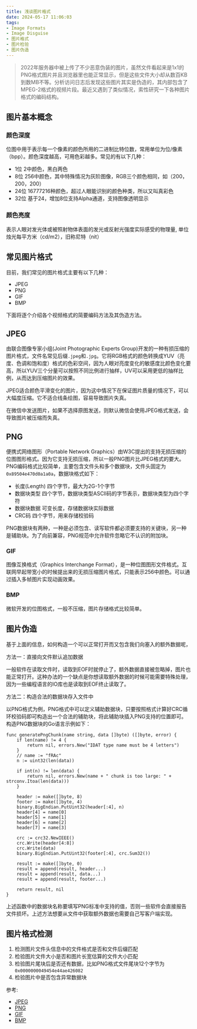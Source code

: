 ```yaml
---
title: 浅谈图片格式
date: 2024-05-17 11:06:03
tags:
- Image Formats
- Image Disguise
- 图片格式
- 图片检验
- 图片伪造
---
```


> 2022年服务器中被上传了不少恶意伪装的图片，虽然文件看起来是1x1的PNG格式图片并且浏览器里也能正常显示，但是这些文件大小却从数百KB到数MB不等。分析访问日志后发现这些图片其实是伪造的，其内部包含了MPEG-2格式的视频片段。最近又遇到了类似情况，索性研究一下各种图片格式的编码结构。

## 图片基本概念

### 颜色深度

位图中用于表示每一个像素的颜色所用的二进制比特位数，常用单位为位/像素（bpp）。颜色深度越高，可用色彩越多。常见的有以下几种：

- 1位 2中颜色，黑白两色
- 8位 256中颜色，其中特殊情况为灰阶图像，RGB三个颜色相同，如（200，200，200）
- 24位 16777216种颜色，超过人眼能识别的颜色种类，所以又叫真彩色
- 32位 基于24，增加8位支持Alpha通道，支持图像透明显示

### 颜色亮度

表示人眼对发光体或被照射物体表面的发光或反射光强度实际感受的物理量, 单位烛光每平方米（cd/m2），旧称尼特（nit）

## 常见图片格式

目前，我们常见的图片格式主要有以下几种：

- JPEG
- PNG
- GIF
- BMP

下面将逐个介绍各个视频格式的简要编码方法及其伪造方法。



## JPEG

由联合图像专家小组(Joint Photographic Experts Group)开发的一种有损压缩的图片格式，文件名常见后缀`.jpeg`和`.jpg`。它将RGB格式的颜色转换成YUV（亮度、色调和饱和度）格式的色彩空间，因为人眼对亮度变化的敏感度比颜色变化要高，所以YUV三个分量可以按照不同比例进行抽样，UV可以采用更低的抽样比例，从而达到压缩图片的效果。

JPEG适合颜色平滑变化的图片，因为这中情况下在保证图片质量的情况下，可以大幅度压缩。它不适合线条绘图，容易导致图片失真。

在微信中发送图片，如果不选择原图发送，则默认微信会使用JPEG格式发送，会导致图片被压缩而失真。

## PNG

便携式网络图形（Portable Network Graphics）由W3C提出的支持无损压缩的位图图形格式。因为它支持无损压缩，所以一般PNG图片比JPEG格式的要大。PNG编码格式比较简单，主要包含文件头和多个数据块，文件头固定为`0x89504e470d0a1a0a`，数据块格式如下：

- 长度(Length) 四个字节，最大为2G-1个字节
- 数据块类型 四个字节，数据块类型ASCII码的字节表示，数据块类型为四个字符
- 数据块数据 可变长度，存储数据块实际数据
- CRC码 四个字节，用来存储校验码

PNG数据块有两种，一种是必须包含、读写软件都必须要支持的关键块，另一种是辅助块。为了向前兼容，PNG规范中允许软件忽略它不认识的附加块。

### GIF

图像互换格式（Graphics Interchange Format），是一种位图图形文件格式。互联网早起带宽小的时候提出来的无损压缩图片格式，只能表示256中颜色。可以通过插入多帧图片实现动画效果。

### BMP

微软开发的位图格式，一般不压缩，图片存储格式比较简单。


## 图片伪造

基于上面的信息，如何构造一个可以正常打开而又包含我们向塞入的额外数据呢，


方法一：直接向文件默认追加数据

一般软件在读取文件时，读取到EOF时就停止了，额外数据直接被忽略掉，图片也能正常打开。这种办法的一个缺点是你想读取额外数据的时候可能需要特殊处理，因为一些编程语言的IO库也是读取到EOF终止读取了。

方法二：构造合法的数据块存入文件中

以PNG格式为例，PNG格式中可以定义辅助数据块，只要按照格式计算好CRC循环校验码即可构造出一个合法的辅助块，将此辅助块插入PNG支持的位置即可。构造PNG数据块的Go语言示例如下：

```golang
func generatePngChunk(name string, data []byte) ([]byte, error) {
	if len(name) != 4 {
		return nil, errors.New("IDAT type name must be 4 letters")
	}
	// name := "fRAc"
	n := uint32(len(data))

	if int(n) != len(data) {
		return nil, errors.New(name + " chunk is too large: " + strconv.Itoa(len(data)))
	}

	header := make([]byte, 8)
	footer := make([]byte, 4)
	binary.BigEndian.PutUint32(header[:4], n)
	header[4] = name[0]
	header[5] = name[1]
	header[6] = name[2]
	header[7] = name[3]

	crc := crc32.NewIEEE()
	crc.Write(header[4:8])
	crc.Write(data)
	binary.BigEndian.PutUint32(footer[:4], crc.Sum32())

	result := make([]byte, 0)
	result = append(result, header...)
	result = append(result, data...)
	result = append(result, footer...)

	return result, nil
}
```

上述函数中的数据块名称要填写PNG标准中支持的值，否则一些软件会直接报告文件损坏。上述方法想要从文件中获取额外数据也需要自己写客户端实现。


## 图片格式检测

1. 检测图片文件头信息中的文件格式是否和文件后缀匹配
2. 检验图片文件大小是否和图片长宽估算的文件大小匹配
3. 检验图片尾块后是否还有数据，比如PNG格式文件尾块12个字节为`0x0000000049454e44ae426082`
4. 检验图片中是否包含异常数据块



参考:

- [JPEG](https://zh.wikipedia.org/wiki/JPEG)
- [PNG](https://zh.wikipedia.org/wiki/PNG)
- [GIF](https://zh.wikipedia.org/wiki/GIF)
- [BMP](https://zh.wikipedia.org/zh-cn/BMP)